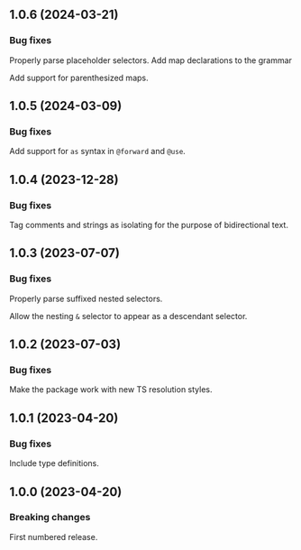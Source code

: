 ## 1.0.6 (2024-03-21)

### Bug fixes

Properly parse placeholder selectors. Add map declarations to the grammar

Add support for parenthesized maps.

## 1.0.5 (2024-03-09)

### Bug fixes

Add support for `as` syntax in `@forward` and `@use`.

## 1.0.4 (2023-12-28)

### Bug fixes

Tag comments and strings as isolating for the purpose of bidirectional text.

## 1.0.3 (2023-07-07)

### Bug fixes

Properly parse suffixed nested selectors.

Allow the nesting `&` selector to appear as a descendant selector.

## 1.0.2 (2023-07-03)

### Bug fixes

Make the package work with new TS resolution styles.

## 1.0.1 (2023-04-20)

### Bug fixes

Include type definitions.

## 1.0.0 (2023-04-20)

### Breaking changes

First numbered release.
